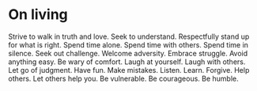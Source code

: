 # On living

Strive to walk in truth and love. Seek to understand. Respectfully stand up for what is right. Spend time alone. Spend time with others. Spend time in silence. Seek out challenge. Welcome adversity. Embrace struggle. Avoid anything easy. Be wary of comfort. Laugh at yourself. Laugh with others. Let go of judgment. Have fun. Make mistakes. Listen. Learn. Forgive. Help others. Let others help you. Be vulnerable. Be courageous. Be humble.
